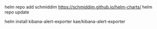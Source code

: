 helm repo add schmiddim  https://schmiddim.github.io/helm-charts/
helm repo update

helm install kibana-alert-exporter kae/kibana-alert-exporter 